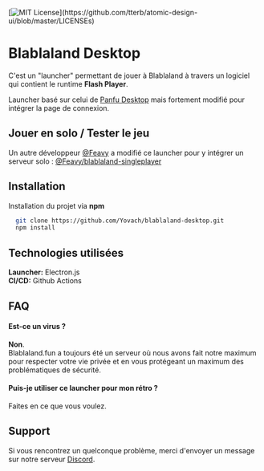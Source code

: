 [![MIT License](https://img.shields.io/apm/l/atomic-design-ui.svg?)](https://github.com/tterb/atomic-design-ui/blob/master/LICENSEs)

# Blablaland Desktop

C'est un "launcher" permettant de jouer à Blablaland à travers un logiciel qui contient le runtime **Flash Player**.

Launcher basé sur celui de [Panfu Desktop](https://github.com/teampanfu/panfu-desktop) mais fortement modifié pour intégrer la page de connexion.


## Jouer en solo / Tester le jeu

Un autre développeur [@Feavy](https://github.com/Feavy) a modifié ce launcher pour y intégrer un serveur solo : [@Feavy/blablaland-singleplayer](https://github.com/feavy/blablaland-singleplayer)


## Installation 

Installation du projet via **npm**

```bash 
  git clone https://github.com/Yovach/blablaland-desktop.git
  npm install
```
    
## Technologies utilisées

**Launcher:** Electron.js\
**CI/CD:** Github Actions

  
## FAQ

#### Est-ce un virus ?

**Non**.\
Blablaland.fun a toujours été un serveur où nous avons fait notre maximum pour respecter votre vie privée et en vous protégeant un maximum des problématiques de sécurité. 

#### Puis-je utiliser ce launcher pour mon rétro ?

Faites en ce que vous voulez.


  
## Support

Si vous rencontrez un quelconque problème, merci d'envoyer un message sur notre serveur [Discord](https://discord.gg/DARMqsW).
